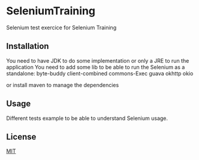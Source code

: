 # SeleniumTraining

Selenium test exercice for Selenium Training

## Installation

You need to have JDK to do some implementation or only a JRE to run the application
You need to add some lib to be able to run the Selenium as a standalone:
byte-buddy
client-combined
commons-Exec
guava
okhttp
okio

or install maven to manage the dependencies

## Usage

Different tests example to be able to understand Selenium usage.

## License
[MIT](https://choosealicense.com/licenses/mit/)
